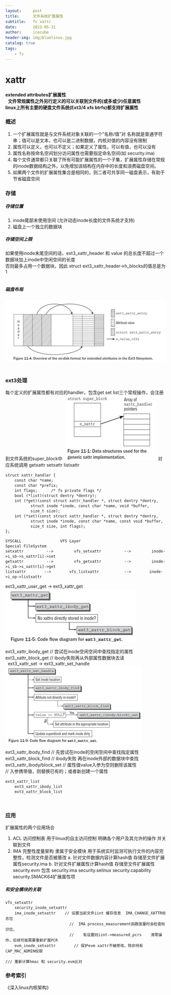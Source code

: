 ```yaml
---
layout:     post
title:      文件系统扩展属性
subtitle:  	fs xattr
date:       2023-05-31
author:     icecube
header-img: img/bluelinux.jpg
catalog: true
tags:
    - fs
---
```

# xattr  
**extended attributes扩展属性**  
 
**文件常规属性之外另行定义的可以关联到文件的(或多或少)任意属性**    
**linux上所有主要的硬盘文件系统(Ext3/4 xfs btrfs)都支持扩展属性**
 
### 概述  
1. 一个扩展属性就是与文件系统对象关联的一个”名称/值”对
名称就是普通字符串；值可以是文本，也可以是二进制数据，内核对值的内容没有限制
2. 属性可以定义，也可以不定义；如果定义了属性，可以有值，也可以没有
3. 属性名称按命名空间划分访问属性也需要指定命名空间(如 security.ima)
4. 每个文件通常都只关联了所有可能扩展属性的一个子集，扩展属性存储在常规的inode数据结构之外，以免增加该结构在内存中的长度和浪费磁盘空间。
5. 如果两个文件的扩展属性集合是相同的，则二者可共享同一磁盘表示，有助于节省磁盘空间
 
### 存储  

##### 存储位置  
1.  inode尾部未使用空间 (允许动态inode长度的文件系统才支持)
2.  磁盘上一个独立的数据块
 
##### 存储空间上限  
如果使用inode末尾空间的话，ext3_xattr_header 和 value 的总长度不超过一个数据块加上inode中空闲空间的长度  
否则最多占用一个数据块，因此 struct ext3_xattr_header->h_blocks的值总是为1  
 
##### 磁盘布局  
![](https://raw.githubusercontent.com/l3b2w1/l3b2w1.github.io/master/img/2023-05-31-fs-xattr-disk-layout.jpeg)
 
### ext3处理  
每个定义的扩展属性都有对应的handler，包含get set list三个常规操作，会注册到文件系统的super_block中   
![](https://raw.githubusercontent.com/l3b2w1/l3b2w1.github.io/master/img/2023-05-31-fs-xattr-handler.jpeg)
对应系统调用        getxattr   setxattr  listxattr
```
struct xattr_handler {
	const char *name;
	const char *prefix;
	int flags;      /* fs private flags */
	bool (*list)(struct dentry *dentry);
	int (*get)(const struct xattr_handler *, struct dentry *dentry,
		   struct inode *inode, const char *name, void *buffer,
		   size_t size);
	int (*set)(const struct xattr_handler *, struct dentry *dentry,
		   struct inode *inode, const char *name, const void *buffer,
		   size_t size, int flags);
};
```


```
SYSCALL            		VFS Layer                				Special FileSystem
setxattr          -->         vfs_setxattr          -->         inode->i_sb->s_xattr[i]->set
getxattr          -->         vfs_getxattr          -->         inode->i_sb->s_xattr[i]->get
listxattr        -->        vfs_listxattr        	-->        inode->i_op->listxattr
```
ext3_xattr_user_get -> ext3_xattr_get
![](https://raw.githubusercontent.com/l3b2w1/l3b2w1.github.io/master/img/2023-05-31-fs-xattr-ext3-get.jpeg)

ext3_xattr_ibody_get    // 尝试在inode空闲空间中查找指定的属性  
ext3_xattr_block_get    // ibody失败再从外部属性数据块去读  
 
ext3_xattr_set -> ext3_xattr_set_handle  
![](https://raw.githubusercontent.com/l3b2w1/l3b2w1.github.io/master/img/2023-05-31-fs-xattr-ext3-set.jpeg)

ext3_xattr_ibody_find             // 先尝试在inode的空闲空间中查找指定属性  
ext3_xattr_block_find            // ibody失败 再在inode外部的数据块中查找  
ext3_xattr_ibody/block_set        // 属性值value入参为空则删除该属性  
				// 入参携带值，则替换已有的；或者新创建一个属性
 
```
ext3_xattr_list
	ext3_xattr_ibody_list
	ext3_xattr_block_list
```
 
### 应用  
扩展属性的两个应用场合
1.  ACL 访问控制表
	用于linux的自主访问控制  明确各个用户及其允许的操作 并关联到文件
2.  IMA 完整性度量架构
	隶属于安全模块 用于系统实时监测可执行文件的内容完整性，检测文件是否被篡改
	a. 针对文件数据内容计算hash值 存储至文件扩展属性security.ima
	b. 针对文件扩展属性计算hash值 存储至文件扩展属性security.evm
	包含 security.ima security.selinux security.capability security.SMACK64扩展属性项
 
##### 和安全模块的关联  
```
vfs_setxattr
	security_inode_setxattr
	ima_inode_setxattr    // 设置当前文件iint 缓存信息  IMA_CHANGE_XATTR标志位                                    
							//  IMA process_measurement函数度量时会检查标识位，
							//    有设置则iint->measured_pcrs    清零操作，后续可能需要重新扩展PCR
	evm_inode_setxattr        // 保护evm xattr不被修改，除非持有CAP_MAC_ADMIN权限

/// 重新计算hmac 和 security.evm比对
```

### 参考索引
《深入linux内核架构》
